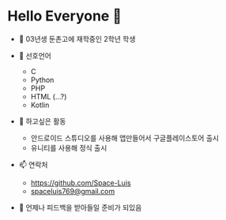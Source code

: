 # Hello Everyone 👋


- 🔭 03년생 둔촌고에 재학중인 2학년 학생

- 🌱 선호언어
   - C
   - Python
   - PHP
   - HTML (...?)
   - Kotlin
   
- 🤔 하고싶은 활동
   - 안드로이드 스튜디오를 사용해 앱만들어서 구글플레이스토어 출시
   - 유니티를 사용해 정식 출시
   
- 📫 연락처
   - https://github.com/Space-Luis
   - spaceluis769@gmail.com
   
- 💬 언제나 피드백을 받아들일 준비가 되있음

